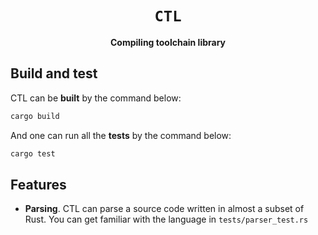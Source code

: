 <div align="center">
  <h1><code>CTL</code></h1>
  
  <p>
    <strong>Compiling toolchain library</strong>
  </p>
</div>

## Build and test

CTL can be <strong>built</strong> by the command below:
```sh
cargo build
```

And one can run all the <strong>tests</strong> by the command below:
```sh
cargo test
```

## Features

* **Parsing**. CTL can parse a source code written in almost a subset of Rust. You can get familiar with the language in `tests/parser_test.rs`

